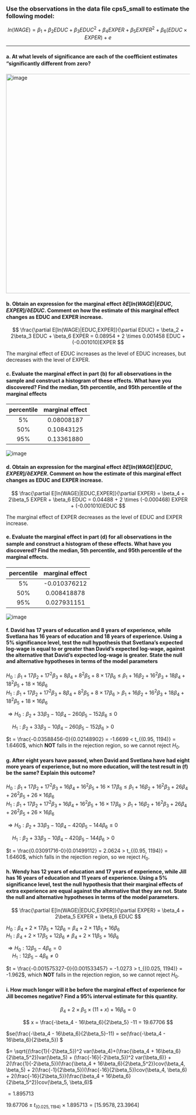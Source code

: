 ### Use the observations in the data file cps5_small to estimate the following model:
$$
ln(WAGE) = \beta_1 +\beta_2EDUC +\beta_3EDUC^2 +\beta_4EXPER +\beta_5EXPER^2 +\beta_6(EDUC \times EXPER)+e
$$

---

#### a. At what levels of significance are each of the coeﬃcient estimates “significantly diﬀerent from zero?

<img width="600" alt="image" src="https://github.com/user-attachments/assets/088a12c8-a4e1-4c31-9835-e655b5747526" />

#### b. Obtain an expression for the marginal effect $\partial E[ln(WAGE)|EDUC, EXPER]/ \partial EDUC.$ Comment on how the estimate of this marginal eﬀect changes as EDUC and EXPER increase.

$$
\frac{\partial E[ln(WAGE)|EDUC,EXPER]}{\partial EDUC} = \beta_2 + 2\beta_3 EDUC + \beta_6 EXPER = 0.08954 + 2 \times 0.001458 EDUC + (-0.001010)EXPER
$$

The marginal effect of EDUC increases as the level of EDUC increases, but decreases with the level of EXPER.

#### c. Evaluate the marginal eﬀect in part (b) for all observations in the sample and construct a histogram of these eﬀects. What have you discovered? Find the median, 5th percentile, and 95th percentile of the marginal eﬀects

| percentile | marginal eﬀect |
|:----------:|:--------------:|
|     5%     |   0.08008187   |
|    50%     |   0.10843125   | 
|    95%     |   0.13361880   |

![image](https://github.com/user-attachments/assets/59a45954-01b3-4689-aedf-0e19aca10c76)

#### d. Obtain an expression for the marginal effect $\partial E[ln(WAGE)|EDUC, EXPER]/ \partial EXPER.$ Comment on how the estimate of this marginal eﬀect changes as EDUC and EXPER increase.

$$
\frac{\partial E[ln(WAGE)|EDUC,EXPER]}{\partial EXPER} = \beta_4 + 2\beta_5 EXPER + \beta_6 EDUC = 0.04488 + 2 \times (-0.000468) EXPER + (-0.001010)EDUC
$$

The marginal effect of EXPER decreases as the level of EDUC and EXPER increase.

#### e. Evaluate the marginal eﬀect in part (d) for all observations in the sample and construct a histogram of these eﬀects. What have you discovered? Find the median, 5th percentile, and 95th percentile of the marginal eﬀects.

| percentile | marginal eﬀect |
|:----------:|:--------------:|
|     5%     |  -0.010376212  |
|    50%     |  0.008418878   | 
|    95%     |  0.027931151   |

 ![image](https://github.com/user-attachments/assets/e1476a3a-55a8-45bd-b8dc-a4c01922deb8)

#### f. David has 17 years of education and 8 years of experience, while Svetlana has 16 years of education and 18 years of experience. Using a 5% significance level, test the null hypothesis that Svetlana’s expected log-wage is equal to or greater than David’s expected log-wage, against the alternative that David’s expected log-wage is greater. State the null and alternative hypotheses in terms of the model parameters

$H_0: \beta_1 + 17\beta_2 + 17^2\beta_3 + 8\beta_4 + 8^2\beta_5 + 8\times 17 \beta_6 \leq \beta_1 + 16\beta_2 + 16^2\beta_3 + 18\beta_4 + 18^2\beta_5 + 18\times 16 \beta_6$        
$H_1: \beta_1 + 17\beta_2 + 17^2\beta_3 + 8\beta_4 + 8^2\beta_5 + 8\times 17 \beta_6 > \beta_1 + 16\beta_2 + 16^2\beta_3 + 18\beta_4 + 18^2\beta_5 + 18\times 16 \beta_6$      

$\Rightarrow H_0: \beta_2 + 33\beta_3 - 10\beta_4 -260\beta_5 - 152\beta_6 \leq 0$     

$\quad H_1: \beta_2 + 33\beta_3 - 10\beta_4 -260\beta_5 - 152\beta_6 > 0$     

$t = \frac{-0.03588456-0}{0.02148902}  = -1.6699 < t_{(0.95, 1194)} = 1.6460$, which **NOT** falls in the rejection region, so we cannot reject $H_0$. 

#### g. After eight years have passed, when David and Svetlana have had eight more years of experience, but no more education, will the test result in (f) be the same? Explain this outcome?

$H_0: \beta_1 + 17\beta_2 + 17^2\beta_3 + 16\beta_4 + 16^2\beta_5 + 16\times 17 \beta_6 \leq \beta_1 + 16\beta_2 + 16^2\beta_3 + 26\beta_4 + 26^2\beta_5 + 26\times 16 \beta_6$        
$H_1: \beta_1 + 17\beta_2 + 17^2\beta_3 + 16\beta_4 + 16^2\beta_5 + 16\times 17 \beta_6 > \beta_1 + 16\beta_2 + 16^2\beta_3 + 26\beta_4 + 26^2\beta_5 + 26\times 16 \beta_6$      

$\Rightarrow H_0: \beta_2 + 33\beta_3 - 10\beta_4 -420\beta_5 - 144\beta_6 \leq 0$      

$\quad H_1: \beta_2 + 33\beta_3 - 10\beta_4 - 420\beta_5 - 144\beta_6 > 0$

$t = \frac{0.03091716-0}{0.01499112}  = 2.0624 > t_{(0.95, 1194)} = 1.6460$, which falls in the rejection region, so we reject $H_0$. 

#### h. Wendy has 12 years of education and 17 years of experience, while Jill has 16 years of education and 11 years of experience. Using a 5% significance level, test the null hypothesis that their marginal eﬀects of extra experience are equal against the alternative that they are not. State the null and alternative hypotheses in terms of the model parameters.

$$
\frac{\partial E[ln(WAGE)|EDUC,EXPER]}{\partial EXPER} = \beta_4 + 2\beta_5 EXPER + \beta_6 EDUC 
$$

$H_0: \beta_4 + 2 \times 17\beta_5 + 12 \beta_6 = \beta_4 + 2 \times 11\beta_5 + 16 \beta_6$        
$H_1: \beta_4 + 2 \times 17\beta_5 + 12 \beta_6 \neq \beta_4 + 2 \times 11\beta_5 + 16 \beta_6$      

$\Rightarrow H_0: 12\beta_5 - 4\beta_6 = 0$      
$\quad H_1: 12\beta_5 - 4\beta_6 \neq 0$

$t = \frac{-0.001575327-0}{0.001533457}  = -1.0273 > t_{(0.025, 1194)} = -1.962$, which **NOT** falls in the rejection region, so we cannot reject $H_0$.

#### i. How much longer will it be before the marginal eﬀect of experience for Jill becomes negative? Find a 95% interval estimate for this quantity.

$$
\beta_4 + 2 \times \beta_5 \times (11+x) + 16 \beta_6 = 0
$$

$$
x = \frac{-\beta_4 - 16\beta_6}{2\beta_5} -11 = 19.67706
$$

$se(\frac{-\beta_4 - 16\beta_6}{2\beta_5}-11) = se(\frac{-\beta_4 - 16\beta_6}{2\beta_5}) $

$= \sqrt{(\frac{1}{-2\beta_5})^2 var(\beta_4)+(\frac{\beta_4 + 16\beta_6}{2\beta_5^2})var(\beta_5) + (\frac{-16}{-2\beta_5})^2 var(\beta_6)} + 2(\frac{1}{-2\beta_5})(\frac{\beta_4 + 16\beta_6}{2\beta_5^2})cov(\beta_4, \beta_5) + 2(\frac{-1}{2\beta_5})(\frac{-16}{2\beta_5})cov(\beta_4, \beta_6) + 2(\frac{-16}{2\beta_5})(\frac{\beta_4 + 16\beta_6}{2\beta_5^2})cov(\beta_5, \beta_6)$

$= 1.895713$

$19.67706 \pm t_{(0.025, 1194)} \times 1.895713 = [15.9578, 23.3964]$
